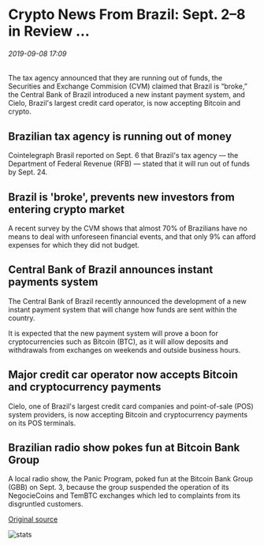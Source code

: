 # Crypto News From Brazil: Sept. 2–8 in Review ...

###### 2019-09-08 17:09

The tax agency announced that they are running out of funds, the Securities and Exchange Commision (CVM) claimed that Brazil is “broke,” the Central Bank of Brazil introduced a new instant payment system, and Cielo, Brazil's largest credit card operator, is now accepting Bitcoin and crypto.

## Brazilian tax agency is running out of money

Cointelegraph Brasil reported on Sept. 6 that Brazil's tax agency — the Department of Federal Revenue (RFB) — stated that it will run out of funds by Sept. 24.

## Brazil is 'broke', prevents new investors from entering crypto market

A recent survey by the CVM shows that almost 70% of Brazilians have no means to deal with unforeseen financial events, and that only 9% can afford expenses for which they did not budget.

## Central Bank of Brazil announces instant payments system

The Central Bank of Brazil recently announced the development of a new instant payment system that will change how funds are sent within the country.

It is expected that the new payment system will prove a boon for cryptocurrencies such as Bitcoin (BTC), as it will allow deposits and withdrawals from exchanges on weekends and outside business hours.

## Major credit car operator now accepts Bitcoin and cryptocurrency payments 

Cielo, one of Brazil's largest credit card companies and point-of-sale (POS) system providers, is now accepting Bitcoin and cryptocurrency payments on its POS terminals.

## Brazilian radio show pokes fun at Bitcoin Bank Group 

A local radio show, the Panic Program, poked fun at the Bitcoin Bank Group (GBB) on Sept. 3, because the group suspended the operation of its NegocieCoins and TemBTC exchanges which led to complaints from its disgruntled customers.

[Original source](https://cointelegraph.com/news/crypto-news-from-brazil-sept-28-in-review)

![stats](https://c.statcounter.com/11760860/0/a89fa40b/1/ "stats")